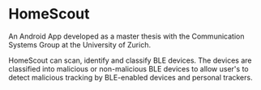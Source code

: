 # HomeScout
An Android App developed as a master thesis with the Communication Systems Group at the University of Zurich. 

HomeScout can scan, identify and classify BLE devices. The devices are classified into malicious or non-malicious BLE devices to allow user's to detect malicious tracking by BLE-enabled devices and personal trackers.